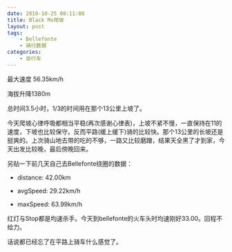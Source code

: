 ```yaml
---
date: 2010-10-25 00:11:08
title: Black Mo爬坡
layout: post
tags:
    - Bellefonte
    - 骑行数据
categories:
    - 自行车
---
```

最大速度 56.35km/h

海拔升降1380m

总时间3.5小时，1/3的时间用在那个13公里上坡了。

今天爬坡心律呼吸都相当平稳(再次感谢心律表)，上坡不紧不慢，一直保持在11的速度，下坡也比较保守。反而平路(缓上缓下)骑的比较快。那个13公里的长坡还是挺爽的。上次骑山地去带的吃的不够，一路又比较磨蹭，结果天全黑了才到家，今天出发比较晚，最后傍晚回来。

另贴一下前几天自己去Bellefonte绕圈的数据：

* distance: 42.00km

* avgSpeed: 29.22km/h

* maxSpeed: 63.99km/h

红灯与Stop都是均速杀手。今天到bellefonte的火车头时均速刚好33.00。回程不给力。

话说都已经忘了在平路上骑车什么感觉了。
